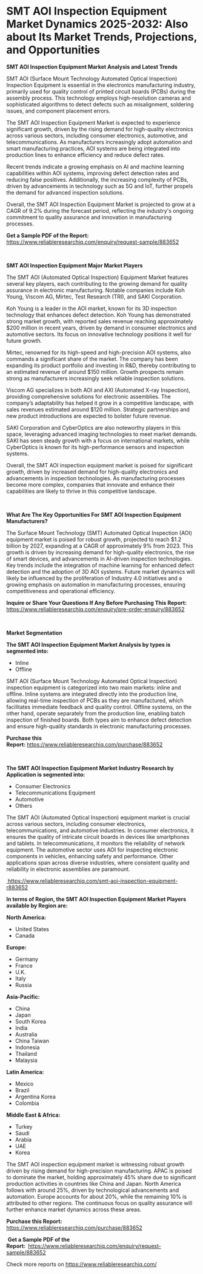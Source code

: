 <p><h1>SMT AOI Inspection Equipment Market Dynamics 2025-2032: Also about Its Market Trends, Projections, and Opportunities</h1></p><p><strong>SMT AOI Inspection Equipment Market Analysis and Latest Trends</strong></p>
<p><p>SMT AOI (Surface Mount Technology Automated Optical Inspection) Inspection Equipment is essential in the electronics manufacturing industry, primarily used for quality control of printed circuit boards (PCBs) during the assembly process. This technology employs high-resolution cameras and sophisticated algorithms to detect defects such as misalignment, soldering issues, and component placement errors. </p><p>The SMT AOI Inspection Equipment Market is expected to experience significant growth, driven by the rising demand for high-quality electronics across various sectors, including consumer electronics, automotive, and telecommunications. As manufacturers increasingly adopt automation and smart manufacturing practices, AOI systems are being integrated into production lines to enhance efficiency and reduce defect rates. </p><p>Recent trends indicate a growing emphasis on AI and machine learning capabilities within AOI systems, improving defect detection rates and reducing false positives. Additionally, the increasing complexity of PCBs, driven by advancements in technology such as 5G and IoT, further propels the demand for advanced inspection solutions. </p><p>Overall, the SMT AOI Inspection Equipment Market is projected to grow at a CAGR of 9.2% during the forecast period, reflecting the industry's ongoing commitment to quality assurance and innovation in manufacturing processes.</p></p>
<p><strong>Get a Sample PDF of the Report:&nbsp;</strong> <a href="https://www.reliableresearchiq.com/enquiry/request-sample/883652?utm_campaign=1900&utm_medium=2&utm_source=Github&utm_content=ia&utm_term=24022025&utm_id=smt-aoi-inspection-equipment">https://www.reliableresearchiq.com/enquiry/request-sample/883652</a></p>
<p>&nbsp;</p>
<p><strong>SMT AOI Inspection Equipment Major Market Players</strong></p>
<p><p>The SMT AOI (Automated Optical Inspection) Equipment Market features several key players, each contributing to the growing demand for quality assurance in electronic manufacturing. Notable companies include Koh Young, Viscom AG, Mirtec, Test Research (TRI), and SAKI Corporation. </p><p>Koh Young is a leader in the AOI market, known for its 3D inspection technology that enhances defect detection. Koh Young has demonstrated strong market growth, with reported sales revenue reaching approximately $200 million in recent years, driven by demand in consumer electronics and automotive sectors. Its focus on innovative technology positions it well for future growth.</p><p>Mirtec, renowned for its high-speed and high-precision AOI systems, also commands a significant share of the market. The company has been expanding its product portfolio and investing in R&D, thereby contributing to an estimated revenue of around $150 million. Growth prospects remain strong as manufacturers increasingly seek reliable inspection solutions.</p><p>Viscom AG specializes in both AOI and AXI (Automated X-ray Inspection), providing comprehensive solutions for electronic assemblies. The company’s adaptability has helped it grow in a competitive landscape, with sales revenues estimated around $120 million. Strategic partnerships and new product introductions are expected to bolster future revenue.</p><p>SAKI Corporation and CyberOptics are also noteworthy players in this space, leveraging advanced imaging technologies to meet market demands. SAKI has seen steady growth with a focus on international markets, while CyberOptics is known for its high-performance sensors and inspection systems.</p><p>Overall, the SMT AOI inspection equipment market is poised for significant growth, driven by increased demand for high-quality electronics and advancements in inspection technologies. As manufacturing processes become more complex, companies that innovate and enhance their capabilities are likely to thrive in this competitive landscape.</p></p>
<p>&nbsp;</p>
<p><strong>What Are The Key Opportunities For SMT AOI Inspection Equipment Manufacturers?</strong></p>
<p><p>The Surface Mount Technology (SMT) Automated Optical Inspection (AOI) equipment market is poised for robust growth, projected to reach $1.2 billion by 2027, expanding at a CAGR of approximately 9% from 2023. This growth is driven by increasing demand for high-quality electronics, the rise of smart devices, and advancements in AI-driven inspection technologies. Key trends include the integration of machine learning for enhanced defect detection and the adoption of 3D AOI systems. Future market dynamics will likely be influenced by the proliferation of Industry 4.0 initiatives and a growing emphasis on automation in manufacturing processes, ensuring competitiveness and operational efficiency.</p></p>
<p><strong>Inquire or Share Your Questions If Any Before Purchasing This Report:</strong> <a href="https://www.reliableresearchiq.com/enquiry/pre-order-enquiry/883652?utm_campaign=1900&utm_medium=2&utm_source=Github&utm_content=ia&utm_term=24022025&utm_id=smt-aoi-inspection-equipment">https://www.reliableresearchiq.com/enquiry/pre-order-enquiry/883652</a></p>
<p>&nbsp;</p>
<p><strong>Market Segmentation</strong></p>
<p><strong>The SMT AOI Inspection Equipment Market Analysis by types is segmented into:</strong></p>
<p><ul><li>Inline</li><li>Offline</li></ul></p>
<p><p>SMT AOI (Surface Mount Technology Automated Optical Inspection) inspection equipment is categorized into two main markets: inline and offline. Inline systems are integrated directly into the production line, allowing real-time inspection of PCBs as they are manufactured, which facilitates immediate feedback and quality control. Offline systems, on the other hand, operate separately from the production line, enabling batch inspection of finished boards. Both types aim to enhance defect detection and ensure high-quality standards in electronic manufacturing processes.</p></p>
<p><strong>Purchase this Report:&nbsp;</strong><a href="https://www.reliableresearchiq.com/purchase/883652?utm_campaign=1900&utm_medium=2&utm_source=Github&utm_content=ia&utm_term=24022025&utm_id=smt-aoi-inspection-equipment">https://www.reliableresearchiq.com/purchase/883652</a></p>
<p>&nbsp;</p>
<p><strong>The SMT AOI Inspection Equipment Market Industry Research by Application is segmented into:</strong></p>
<p><ul><li>Consumer Electronics</li><li>Telecommunications Equipment</li><li>Automotive</li><li>Others</li></ul></p>
<p><p>The SMT AOI (Automated Optical Inspection) equipment market is crucial across various sectors, including consumer electronics, telecommunications, and automotive industries. In consumer electronics, it ensures the quality of intricate circuit boards in devices like smartphones and tablets. In telecommunications, it monitors the reliability of network equipment. The automotive sector uses AOI for inspecting electronic components in vehicles, enhancing safety and performance. Other applications span across diverse industries, where consistent quality and reliability in electronic assemblies are paramount.</p></p>
<p><a href="https://www.reliableresearchiq.com/smt-aoi-inspection-equipment-r883652?utm_campaign=1900&utm_medium=2&utm_source=Github&utm_content=ia&utm_term=24022025&utm_id=smt-aoi-inspection-equipment">&nbsp;https://www.reliableresearchiq.com/smt-aoi-inspection-equipment-r883652</a></p>
<p><strong>In terms of Region, the SMT AOI Inspection Equipment Market Players available by Region are:</strong></p>
<p>
    <p> <strong> North America: </strong>
        <ul>
            <li>United States</li>
            <li>Canada</li>
        </ul>
        </p> 
    <p> <strong> Europe: </strong>
        <ul>
            <li>Germany</li>
            <li>France</li>
            <li>U.K.</li>
            <li>Italy</li>
            <li>Russia</li>
        </ul>
        </p> 
    <p> <strong> Asia-Pacific: </strong>
        <ul>
            <li>China</li>
            <li>Japan</li>
            <li>South Korea</li>
            <li>India</li>
            <li>Australia</li>
            <li>China Taiwan</li>
            <li>Indonesia</li>
            <li>Thailand</li>
            <li>Malaysia</li>
        </ul>
        </p> 
    <p> <strong> Latin America: </strong>
        <ul>
            <li>Mexico</li>
            <li>Brazil</li>
            <li>Argentina Korea</li>
            <li>Colombia</li>
        </ul>
        </p> 
    <p> <strong> Middle East & Africa: </strong>
        <ul>
            <li>Turkey</li>
            <li>Saudi</li>
            <li>Arabia</li>
            <li>UAE</li>
            <li>Korea</li>
        </ul>
    </p>
    </p>
<p><p>The SMT AOI inspection equipment market is witnessing robust growth driven by rising demand for high-precision manufacturing. APAC is poised to dominate the market, holding approximately 45% share due to significant production activities in countries like China and Japan. North America follows with around 25%, driven by technological advancements and automation. Europe accounts for about 20%, while the remaining 10% is attributed to other regions. The continuous focus on quality assurance will further enhance market dynamics across these areas.</p></p>
<p><strong>Purchase this Report: </strong><a href="https://www.reliableresearchiq.com/purchase/883652?utm_campaign=1900&utm_medium=2&utm_source=Github&utm_content=ia&utm_term=24022025&utm_id=smt-aoi-inspection-equipment">https://www.reliableresearchiq.com/purchase/883652</a></p>
<p>&nbsp;<strong>Get a Sample PDF of the Report:&nbsp;&nbsp;</strong><a href="https://www.reliableresearchiq.com/enquiry/request-sample/883652?utm_campaign=1900&utm_medium=2&utm_source=Github&utm_content=ia&utm_term=24022025&utm_id=smt-aoi-inspection-equipment">https://www.reliableresearchiq.com/enquiry/request-sample/883652</a></p>
<p><strong></strong></p>
<p>Check more reports on <a href="https://www.reliableresearchiq.com/?utm_campaign=1900&utm_medium=2&utm_source=Github&utm_content=ia&utm_term=24022025&utm_id=smt-aoi-inspection-equipment">https://www.reliableresearchiq.com/</a></p>